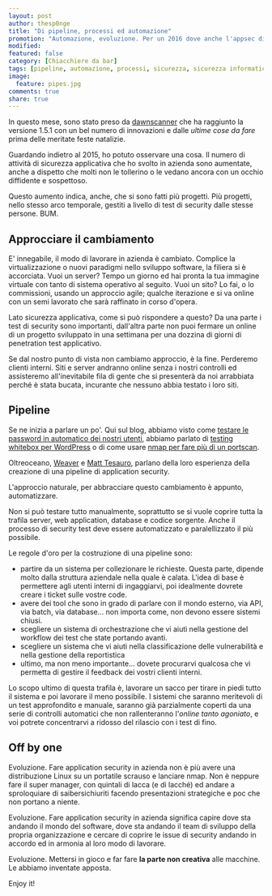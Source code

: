 ```yaml
---
layout: post
author: thesp0nge
title: "Di pipeline, processi ed automazione"
promotion: "Automazione, evoluzione. Per un 2016 dove anche l'appsec diventi agile."
modified: 
featured: false
category: [Chiacchiere da bar]
tags: [pipeline, automazione, processi, sicurezza, sicurezza informatica, sviluppo agile, sviluppo acdc]
image:
  feature: pipes.jpg
comments: true
share: true
---
```


In questo mese, sono stato preso da [dawnscanner](http://dawnscanner.org) che
ha raggiunto la versione 1.5.1 con un bel numero di innovazioni e dalle _ultime
cose da fare_ prima delle meritate feste natalizie.

Guardando indietro al 2015, ho potuto osservare una cosa. Il numero di attività
di sicurezza applicativa che ho svolto in azienda sono aumentate, anche a
dispetto che molti non le tollerino o le vedano ancora con un occhio diffidente
e sospettoso.

Questo aumento indica, anche, che si sono fatti più progetti. Più progetti,
nello stesso arco temporale, gestiti a livello di test di security dalle stesse
persone. BUM.

## Approcciare il cambiamento

E' innegabile, il modo di lavorare in azienda è cambiato. Complice la
virtualizzazione o nuovi paradigmi nello sviluppo software, la filiera si è
accorciata. Vuoi un server? Tempo un giorno ed hai pronta la tua immagine
virtuale con tanto di sistema operativo al seguito. Vuoi un sito? Lo fai, o lo
commissioni, usando un approccio agile; qualche iterazione e si va online con
un semi lavorato che sarà raffinato in corso d'opera.

Lato sicurezza applicativa, come si può rispondere a questo? Da una parte i
test di security sono importanti, dall'altra parte non puoi fermare un online
di un progetto sviluppato in una settimana per una dozzina di giorni di
penetration test applicativo.

Se dal nostro punto di vista non cambiamo approccio, è la fine. Perderemo
clienti interni. Siti e server andranno online senza i nostri controlli ed
assisteremo all'inevitabile fila di gente che si presenterà da noi arrabbiata
perché è stata bucata, incurante che nessuno abbia testato i loro siti.

## Pipeline

Se ne inizia a parlare un po'. Qui sul blog, abbiamo visto come [testare le password in
automatico dei nostri
utenti]({{site.url}}/blog/testiamo-in-automatico-le-password-dei-nostri-utenti/),
abbiamo parlato di [testing whitebox per
WordPress]({{site.url}}/blog/wordstress-penetration-testing-whitebox-per-wordpress/)
o di come usare [nmap per fare più di un
portscan]({{site.url}}/blog/come-fare-un-vulnerability-assessment-con-nmap/).

Oltreoceano, [Weaver](https://www.youtube.com/watch?v=1CDSOSl4DQU) e [Matt
Tesauro](https://www.youtube.com/watch?v=gmOCPRD2foo), parlano della loro
esperienza della creazione di una pipeline di application security.

L'approccio naturale, per abbracciare questo cambiamento è appunto,
automatizzare.

Non si può testare tutto manualmente, soprattutto se si vuole coprire tutta la
trafila server, web application, database e codice sorgente. Anche il processo
di security test deve essere automatizzato e paralellizzato il più possibile.

Le regole d'oro per la costruzione di una pipeline sono:

* partire da un sistema per collezionare le richieste. Questa parte, dipende
  molto dalla struttura aziendale nella quale è calata. L'idea di base è
  permettere agli utenti interni di ingaggiarvi, poi idealmente dovrete creare i
  ticket sulle vostre code.
* avere dei tool che sono in grado di parlare con il mondo esterno, via API,
  via batch, via database... non importa come, non devono essere sistemi chiusi.
* scegliere un sistema di orchestrazione che vi aiuti nella gestione del
  workflow dei test che state portando avanti.
* scegliere un sistema che vi aiuti nella classificazione delle vulnerabilità e
  nella gestione della reportistica
* ultimo, ma non meno importante... dovete procurarvi qualcosa che vi permetta
  di gestire il feedback dei vostri clienti interni.

Lo scopo ultimo di questa trafila è, lavorare un sacco per tirare in piedi
tutto il sistema e poi lavorare il meno possibile. I sistemi che saranno
meritevoli di un test approfondito e manuale, saranno già parzialmente coperti
da una serie di controlli automatici che non rallenteranno l'_online tanto
agoniato_, e voi potrete concentrarvi a ridosso del rilascio con i test di
fino.

## Off by one

Evoluzione. Fare application security in azienda non è più avere una
distribuzione Linux su un portatile scrauso e lanciare nmap. Non è neppure fare
il super manager, con quintali di lacca (e di lacché) ed andare a sproloquiare
di saibersichiuriti facendo presentazioni strategiche e poc che non portano a
niente.

Evoluzione. Fare application security in azienda significa capire dove sta
andando il mondo del software, dove sta andando il team di sviluppo della
propria organizzazione e cercare di coprire le issue di security andando in
accordo ed in armonia al loro modo di lavorare.

Evoluzione. Mettersi in gioco e far fare **la parte non creativa** alle
macchine. Le abbiamo inventate apposta.

Enjoy it!
